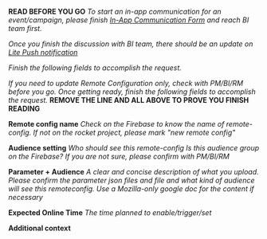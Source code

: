 **READ BEFORE YOU GO**
_To start an in-app communication for an event/campaign, please finish [In-App Communication Form](https://docs.google.com/spreadsheets/d/1gHi7ySasf4CyAnrmNEmJe4nbXfWHfnW4G2qf13okNSA/edit#gid=1890711327) and reach BI team first._

_Once you finish the discussion with BI team, there should be an update on [Lite Push notification](https://docs.google.com/spreadsheets/d/1JAoWNkksddU_-X4DlP29e4sle1VrwEcJ1QMY4rQK984/edit#gid=1182250926)_

_Finish the following fields to accomplish the request._


_If you need to update Remote Configuration only, check with PM/BI/RM before you go. Once getting ready, finish the following fields to accomplish the request._
**REMOVE THE LINE AND ALL ABOVE TO PROVE YOU FINISH READING**


**Remote config name**
_Check on the Firebase to know the name of remote-config._
_If not on the rocket project, please mark "new remote config"_

**Audience setting**
_Who should see this remote-config_
_Is this audience group on the Firebase?_
_If you are not sure, please confirm with PM/BI/RM_


**Parameter + Audience**
_A clear and concise description of what you upload._
_Please confirm the parameter json files and file and what kind of audience will see this remoteconfig._
_Use a Mozilla-only google doc for the content if necessary_

**Expected Online Time**
_The time planned to enable/trigger/set_

**Additional context**

